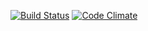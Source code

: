 [![Build Status](https://travis-ci.org/surakkaj/ratebeer-public.png)](https://travis-ci.org/surakkaj/ratebeer-public)
[![Code Climate](https://codeclimate.com/github/surakkaj/ratebeer-public.png)](https://codeclimate.com/github/surakkaj/ratebeer-public)
